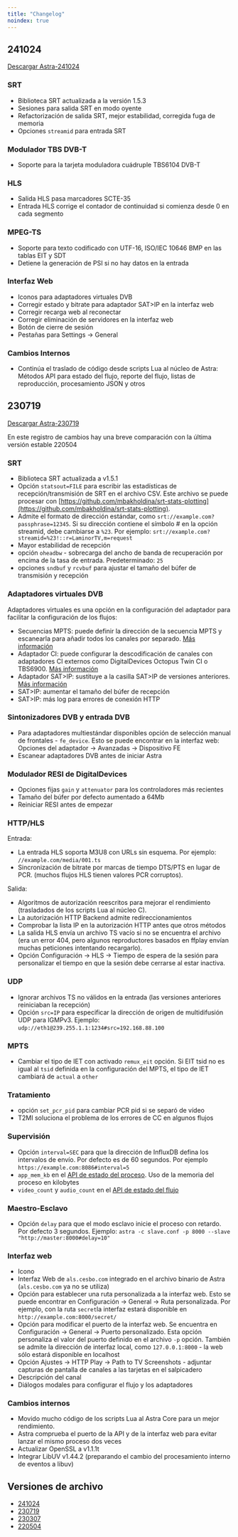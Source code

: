 ```yaml
---
title: "Changelog"
noindex: true
---
```


## 241024

[Descargar Astra-241024](https://cdn.cesbo.com/astra/builds/astra-241024)

### SRT

- Biblioteca SRT actualizada a la versión 1.5.3
- Sesiones para salida SRT en modo oyente
- Refactorización de salida SRT, mejor estabilidad, corregida fuga de memoria
- Opciones `streamid` para entrada SRT

### Modulador TBS DVB-T

- Soporte para la tarjeta moduladora cuádruple TBS6104 DVB-T

### HLS

- Salida HLS pasa marcadores SCTE-35
- Entrada HLS corrige el contador de continuidad si comienza desde 0 en cada segmento

### MPEG-TS

- Soporte para texto codificado con UTF-16, ISO/IEC 10646 BMP en las tablas EIT y SDT
- Detiene la generación de PSI si no hay datos en la entrada

### Interfaz Web

- Iconos para adaptadores virtuales DVB
- Corregir estado y bitrate para adaptador SAT>IP en la interfaz web
- Corregir recarga web al reconectar
- Corregir eliminación de servidores en la interfaz web
- Botón de cierre de sesión
- Pestañas para Settings -> General

### Cambios Internos

- Continúa el traslado de código desde scripts Lua al núcleo de Astra: Métodos API para estado del flujo, reporte del flujo, listas de reproducción, procesamiento JSON y otros

## 230719

[Descargar Astra-230719](https://cdn.cesbo.com/astra/builds/astra-230719)

En este registro de cambios hay una breve comparación con la última versión estable 220504

### SRT

- Biblioteca SRT actualizada a v1.5.1
- Opción `statsout=FILE` para escribir las estadísticas de recepción/transmisión de SRT en el archivo CSV. Este archivo se puede procesar con [https://github.com/mbakholdina/srt-stats-plotting](https://github.com/mbakholdina/srt-stats-plotting).
- Admite el formato de dirección estándar, como `srt://example.com?passphrase=12345`. Si su dirección contiene el símbolo # en la opción streamid, debe cambiarse a `%23`. Por ejemplo: `srt://example.com?streamid=%23!::r=LaminorTV,m=request`
- Mayor estabilidad de recepción
- opción `oheadbw` - sobrecarga del ancho de banda de recuperación por encima de la tasa de entrada. Predeterminado: `25`
- opciones `sndbuf` y `rcvbuf` para ajustar el tamaño del búfer de transmisión y recepción

### Adaptadores virtuales DVB

Adaptadores virtuales es una opción en la configuración del adaptador para facilitar la configuración de los flujos:

- Secuencias MPTS: puede definir la dirección de la secuencia MPTS y escanearla para añadir todos los canales por separado. [Más información](https://help.cesbo.com/astra/receiving/ip/mpts-via-udp)
- Adaptador CI: puede configurar la descodificación de canales con adaptadores CI externos como DigitalDevices Octopus Twin CI o TBS6900. [Más información](https://help.cesbo.com/astra/receiving/dvb/external-ci)
- Adaptador SAT>IP: sustituye a la casilla SAT>IP de versiones anteriores. [Más información](https://help.cesbo.com/astra/receiving/dvb/satip-client)
- SAT>IP: aumentar el tamaño del búfer de recepción
- SAT>IP: más log para errores de conexión HTTP

### Sintonizadores DVB y entrada DVB

- Para adaptadores multiestándar disponibles opción de selección manual de frontales - `fe_device`. Esto se puede encontrar en la interfaz web: Opciones del adaptador -> Avanzadas -> Dispositivo FE
- Escanear adaptadores DVB antes de iniciar Astra

### Modulador RESI de DigitalDevices

- Opciones fijas `gain` y `attenuator` para los controladores más recientes
- Tamaño del búfer por defecto aumentado a 64Mb
- Reiniciar RESI antes de empezar

### HTTP/HLS

Entrada:

- La entrada HLS soporta M3U8 con URLs sin esquema. Por ejemplo: `//example.com/media/001.ts`
- Sincronización de bitrate por marcas de tiempo DTS/PTS en lugar de PCR. (muchos flujos HLS tienen valores PCR corruptos).

Salida:

- Algoritmos de autorización reescritos para mejorar el rendimiento (trasladados de los scripts Lua al núcleo C).
- La autorización HTTP Backend admite redireccionamientos
- Comprobar la lista IP en la autorización HTTP antes que otros métodos
- La salida HLS envía un archivo TS vacío si no se encuentra el archivo (era un error 404, pero algunos reproductores basados en ffplay envían muchas peticiones intentando recargarlo).
- Opción Configuración -> HLS -> Tiempo de espera de la sesión para personalizar el tiempo en que la sesión debe cerrarse al estar inactiva.

### UDP

- Ignorar archivos TS no válidos en la entrada (las versiones anteriores reiniciaban la recepción)
- Opción `src=IP` para especificar la dirección de origen de multidifusión UDP para IGMPv3. Ejemplo: `udp://eth1@239.255.1.1:1234#src=192.168.88.100`

### MPTS

- Cambiar el tipo de IET con activado `remux_eit` opción. Si EIT tsid no es igual al `tsid` definida en la configuración del MPTS, el tipo de IET cambiará de `actual` a `other`

### Tratamiento

- opción `set_pcr_pid` para cambiar PCR pid si se separó de vídeo
- T2MI soluciona el problema de los errores de CC en algunos flujos

### Supervisión

- Opción `interval=SEC` para que la dirección de InfluxDB defina los intervalos de envío. Por defecto es de 60 segundos. Por ejemplo `https://example.com:8086#interval=5`
- `app_mem_kb` en el [API de estado del proceso](https://help.cesbo.com/astra/admin-guide/api/process). Uso de la memoria del proceso en kilobytes
- `video_count` y `audio_count` en el [API de estado del flujo](https://help.cesbo.com/astra/admin-guide/api/stream#get-stream-status)

### Maestro-Esclavo

- Opción `delay` para que el modo esclavo inicie el proceso con retardo. Por defecto 3 segundos. Ejemplo: `astra -c slave.conf -p 8000 --slave "http://master:8000#delay=10"`

### Interfaz web

- Icono
- Interfaz Web de `als.cesbo.com` integrado en el archivo binario de Astra (`als.cesbo.com` ya no se utiliza)
- Opción para establecer una ruta personalizada a la interfaz web. Esto se puede encontrar en Configuración -> General -> Ruta personalizada. Por ejemplo, con la ruta `secret`la interfaz estará disponible en `http://example.com:8000/secret/`
- Opción para modificar el puerto de la interfaz web. Se encuentra en Configuración -> General -> Puerto personalizado. Esta opción personaliza el valor del puerto definido en el archivo `-p` opción. También se admite la dirección de interfaz local, como `127.0.0.1:8000` - la web sólo estará disponible en localhost
- Opción Ajustes -> HTTP Play -> Path to TV Screenshots - adjuntar capturas de pantalla de canales a las tarjetas en el salpicadero
- Descripción del canal
- Diálogos modales para configurar el flujo y los adaptadores

### Cambios internos

- Movido mucho código de los scripts Lua al Astra Core para un mejor rendimiento.
- Astra comprueba el puerto de la API y de la interfaz web para evitar lanzar el mismo proceso dos veces
- Actualizar OpenSSL a v1.1.1t
- Integrar LibUV v1.44.2 (preparando el cambio del procesamiento interno de eventos a libuv)

## Versiones de archivo[](https://help.cesbo.com/astra/admin-guide/administration/changelog#archive-versions)

- [241024](https://cdn.cesbo.com/astra/builds/astra-241024)
- [230719](https://cdn.cesbo.com/astra/builds/astra-230719)
- [230307](https://cdn.cesbo.com/astra/builds/astra-230307)
- [220504](https://cdn.cesbo.com/astra/builds/astra-220504)
